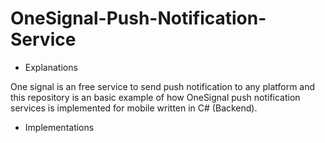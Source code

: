 # OneSignal-Push-Notification-Service

- Explanations

One signal is an free service to send push notification to any platform and this repository is an basic example of how OneSignal push notification services is implemented for mobile written in C# (Backend).

- Implementations


